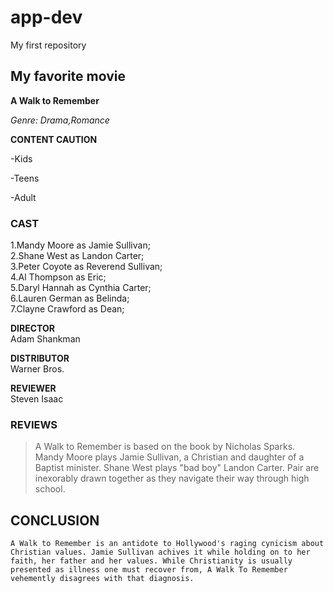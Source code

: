 # app-dev
My first repository

## My favorite movie
**A Walk to Remember**

*Genre: Drama,Romance*

**CONTENT CAUTION**

-Kids

-Teens

-Adult

### CAST

1.Mandy Moore as Jamie Sullivan;            
2.Shane West as Landon Carter;              
3.Peter Coyote as Reverend Sullivan;        
4.Al Thompson as Eric;                                         
5.Daryl Hannah as Cynthia Carter;          
6.Lauren German as Belinda;                
7.Clayne Crawford as Dean;

**DIRECTOR**                               
Adam Shankman

**DISTRIBUTOR**                            
Warner Bros.

**REVIEWER**                               
Steven Isaac

### REVIEWS
>A Walk to Remember is based on the book by Nicholas Sparks. Mandy Moore plays Jamie Sullivan, a Christian and daughter of a Baptist minister. Shane West plays "bad boy" Landon Carter. Pair are inexorably drawn together as they navigate their way through high school.
## CONCLUSION

`A Walk to Remember is an antidote to Hollywood's raging cynicism about Christian values. Jamie Sullivan achives it while holding on to her faith, her father and her values. While Christianity is usually presented as illness one must recover from, A Walk To Remember vehemently disagrees with that diagnosis.`

